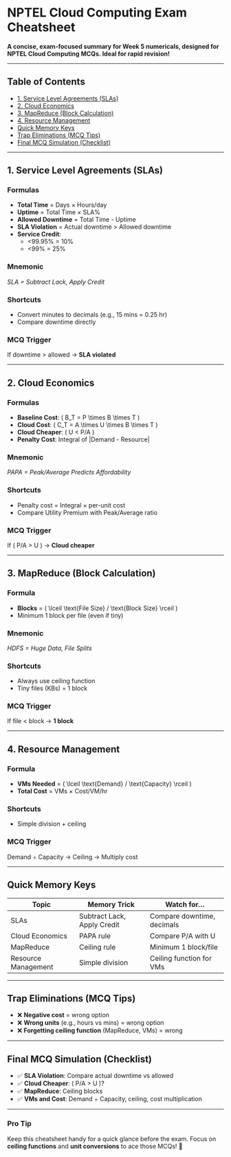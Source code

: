 # NPTEL Cloud Computing Exam Cheatsheet

**A concise, exam-focused summary for Week 5 numericals, designed for NPTEL Cloud Computing MCQs. Ideal for rapid revision!**

---

## Table of Contents
- [1. Service Level Agreements (SLAs)](#1-service-level-agreements-slas)
- [2. Cloud Economics](#2-cloud-economics)
- [3. MapReduce (Block Calculation)](#3-mapreduce-block-calculation)
- [4. Resource Management](#4-resource-management)
- [Quick Memory Keys](#quick-memory-keys)
- [Trap Eliminations (MCQ Tips)](#trap-eliminations-mcq-tips)
- [Final MCQ Simulation (Checklist)](#final-mcq-simulation-checklist)

---

## 1. Service Level Agreements (SLAs)

### Formulas
- **Total Time** = Days × Hours/day
- **Uptime** = Total Time × SLA%
- **Allowed Downtime** = Total Time - Uptime
- **SLA Violation** = Actual downtime > Allowed downtime
- **Service Credit**:
  - <99.95% = 10%
  - <99% = 25%

### Mnemonic
*SLA = Subtract Lack, Apply Credit*

### Shortcuts
- Convert minutes to decimals (e.g., 15 mins = 0.25 hr)
- Compare downtime directly

### MCQ Trigger
If downtime > allowed → **SLA violated**

---

## 2. Cloud Economics

### Formulas
- **Baseline Cost**: \( B_T = P \times B \times T \)
- **Cloud Cost**: \( C_T = A \times U \times B \times T \)
- **Cloud Cheaper**: \( U < P/A \)
- **Penalty Cost**: Integral of |Demand - Resource|

### Mnemonic
*PAPA = Peak/Average Predicts Affordability*

### Shortcuts
- Penalty cost = Integral × per-unit cost
- Compare Utility Premium with Peak/Average ratio

### MCQ Trigger
If \( P/A > U \) → **Cloud cheaper**

---

## 3. MapReduce (Block Calculation)

### Formula
- **Blocks** = \( \lceil \text{File Size} / \text{Block Size} \rceil \)
- Minimum 1 block per file (even if tiny)

### Mnemonic
*HDFS = Huge Data, File Splits*

### Shortcuts
- Always use ceiling function
- Tiny files (KBs) = 1 block

### MCQ Trigger
If file < block → **1 block**

---

## 4. Resource Management

### Formula
- **VMs Needed** = \( \lceil \text{Demand} / \text{Capacity} \rceil \)
- **Total Cost** = VMs × Cost/VM/hr

### Shortcuts
- Simple division + ceiling

### MCQ Trigger
Demand ÷ Capacity → Ceiling → Multiply cost

---

## Quick Memory Keys

| **Topic**            | **Memory Trick**                     | **Watch for…**                       |
|-----------------------|--------------------------------------|--------------------------------------|
| SLAs                 | Subtract Lack, Apply Credit          | Compare downtime, decimals           |
| Cloud Economics      | PAPA rule                            | Compare P/A with U                   |
| MapReduce            | Ceiling rule                         | Minimum 1 block/file                 |
| Resource Management  | Simple division                      | Ceiling function for VMs             |

---

## Trap Eliminations (MCQ Tips)

- ❌ **Negative cost** = wrong option
- ❌ **Wrong units** (e.g., hours vs mins) = wrong option
- ❌ **Forgetting ceiling function** (MapReduce, VMs) = wrong

---

## Final MCQ Simulation (Checklist)

- ✅ **SLA Violation**: Compare actual downtime vs allowed
- ✅ **Cloud Cheaper**: \( P/A > U \)?
- ✅ **MapReduce**: Ceiling blocks
- ✅ **VMs and Cost**: Demand ÷ Capacity, ceiling, cost multiplication

---

### Pro Tip
Keep this cheatsheet handy for a quick glance before the exam. Focus on **ceiling functions** and **unit conversions** to ace those MCQs! 🚀
